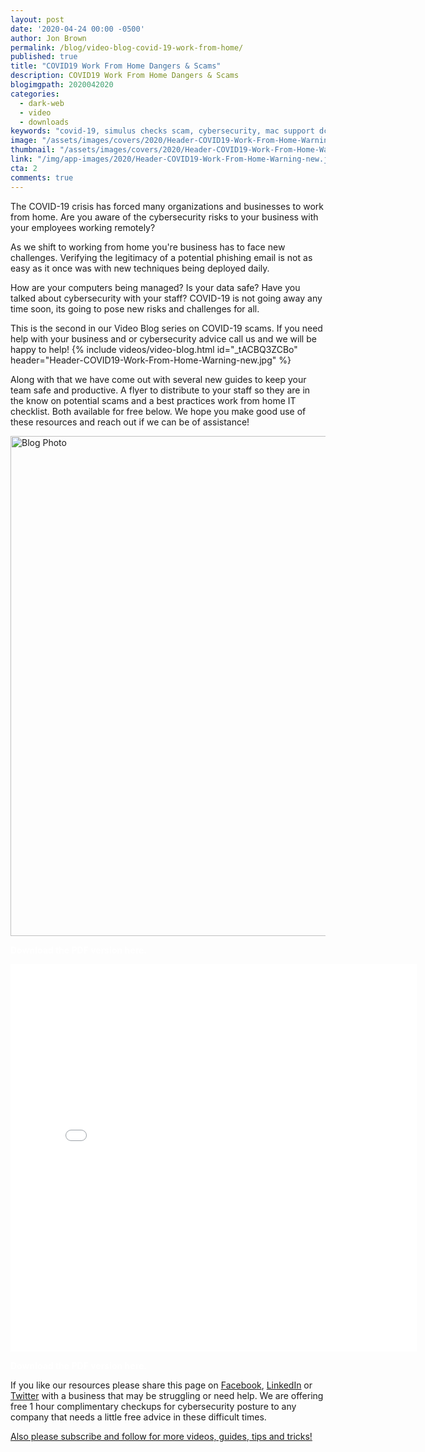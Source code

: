 ```yaml
---
layout: post
date: '2020-04-24 00:00 -0500'
author: Jon Brown
permalink: /blog/video-blog-covid-19-work-from-home/
published: true
title: "COVID19 Work From Home Dangers & Scams"
description: COVID19 Work From Home Dangers & Scams
blogimgpath: 2020042020
categories:
  - dark-web
  - video
  - downloads
keywords: "covid-19, simulus checks scam, cybersecurity, mac support dc"
image: "/assets/images/covers/2020/Header-COVID19-Work-From-Home-Warning-new.jpg"
thumbnail: "/assets/images/covers/2020/Header-COVID19-Work-From-Home-Warning-new.jpg"
link: "/img/app-images/2020/Header-COVID19-Work-From-Home-Warning-new.jpg"
cta: 2
comments: true
---
```

The COVID-19 crisis has forced many organizations and businesses to work from home. Are you aware of the cybersecurity risks to your business with your employees working remotely?

As we shift to working from home you're business has to face new challenges. Verifying the legitimacy of a potential phishing email is not as easy as it once was with new techniques being deployed daily. 

How are your computers being managed? Is your data safe? Have you talked about cybersecurity with your staff? COVID-19 is not going away any time soon, its going to pose new risks and challenges for all. 

This is the second in our Video Blog series on COVID-19 scams. If you need help with your business and or cybersecurity advice call us and we will be happy to help!
{% include videos/video-blog.html id="_tACBQ3ZCBo" header="Header-COVID19-Work-From-Home-Warning-new.jpg" %}

Along with that we have come out with several new guides to keep your team safe and productive. A flyer to distribute to your staff so they are in the know on potential scams and a best practices work from home IT checklist. Both available for free below. We hope you make good use of these resources and reach out if we can be of assistance!

<img alt="Blog Photo" src="{{ site.site_cdn }}/assets/images/blog/2020/2020042020/Covid19-Scams-Grove-Technologies.png" class="img-fluid rounded m-2" width="800" />

<a href="https://drive.google.com/file/d/1hzTIFQX0pVBtoo9wc4Xt0WAKbboAdTOK/view?usp=sharing" class="btn btn-primary d-block w-100 lead" style="color: white !important; font-weight: bold !important; text-decoration: none !important;">Download the PDF version here. </a>

<embed src="{{site.site_cdn_}}/assets/images/attachments/Employee-WFH-Checklist-Grove-Technologies.pdf" width="650" height="620" type='application/pdf' class="d-none d-sm-block mb-10" />

<a href="https://drive.google.com/file/d/1hs4iVQrlEeng5USxlsfuBMjb_TEUwGBe/view?usp=sharing" class="btn btn-primary d-block w-100 lead" style="color: white !important; font-weight: bold !important; text-decoration: none !important;">Download the PDF version here. </a>

If you like our resources please share this page on [Facebook](https://www.facebook.com/grovetechnologies), [LinkedIn](https://www.linkedin.com/company/grove-tech) or [Twitter](https://twitter.com/thegrovetech) with a business that may be struggling or need help. We are offering free 1 hour complimentary checkups for cybersecurity posture to any company that needs a little free advice in these difficult times. 

[Also please subscribe and follow for more videos, guides, tips and tricks!](https://www.youtube.com/watch?v=kfp0pfG6OdY&list=PLSklzLKTmHD4OjPxSIfO-CYLc5emDpngo)
